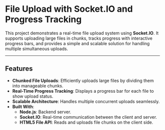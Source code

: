 # File Upload with Socket.IO and Progress Tracking

This project demonstrates a real-time file upload system using **Socket.IO**. It supports uploading large files in chunks, tracks progress with interactive progress bars, and provides a simple and scalable solution for handling multiple simultaneous uploads.

---

## Features
- **Chunked File Uploads**: Efficiently uploads large files by dividing them into manageable chunks.
- **Real-Time Progress Tracking**: Displays a progress bar for each file to show upload status.
- **Scalable Architecture**: Handles multiple concurrent uploads seamlessly.
- **Built With**:
  - **Node.js**: Backend server.
  - **Socket.IO**: Real-time communication between the client and server.
  - **HTML5 File API**: Reads and uploads file chunks on the client side.
